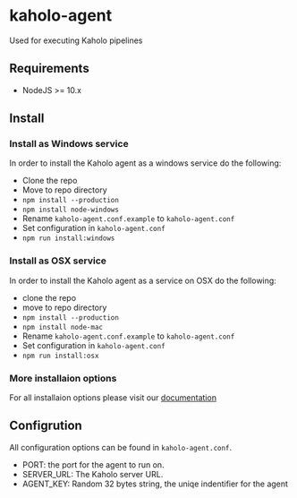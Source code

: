 # kaholo-agent
Used for executing Kaholo pipelines

## Requirements
- NodeJS >= 10.x

## Install

### Install as Windows service
In order to install the Kaholo agent as a windows service do the following:
- Clone the repo
- Move to repo directory
- `npm install --production`
- `npm install node-windows`
- Rename `kaholo-agent.conf.example` to `kaholo-agent.conf`
- Set configuration in `kaholo-agent.conf` 
- `npm run install:windows`

### Install as OSX service
In order to install the Kaholo agent as a service on OSX do the following:
- clone the repo
- move to repo directory
- `npm install --production`
- `npm install node-mac`
- Rename `kaholo-agent.conf.example` to `kaholo-agent.conf`
- Set configuration in `kaholo-agent.conf` 
- `npm run install:osx`

### More installaion options
For all installaion options please visit our [documentation]


## Configrution
All configuration options can be found in `kaholo-agent.conf`.
- PORT: the port for the agent to run on.
- SERVER_URL: The Kaholo server URL.
- AGENT_KEY: Random 32 bytes string, the uniqe indentifier for the agent

[documentation]: https://kaholo.io/blog/documents/kaholo-user-guide/installing-kaholo/installing-kaholo-agent/
